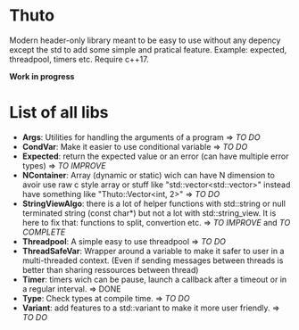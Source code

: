 # Thuto
Modern header-only library meant to be easy to use without any depency except the std to add some simple and pratical feature. Example: expected, threadpool, timers etc.
Require c++17.

__Work in progress__

# List of all libs
- __Args__: Utilities for handling the arguments of a program => _TO DO_
- __CondVar__: Make it easier to use conditional variable => _TO DO_
- __Expected__: return the expected value or an error (can have multiple error types) => _TO IMPROVE_
- __NContainer__: Array (dynamic or static) wich can have N dimension to avoir use raw c style array or stuff like "std::vector<std::vector<int>>" instead have something like "Thuto::Vector<int, 2>" => _TO DO_
- __StringViewAlgo__: there is a lot of helper functions with std::string or null terminated string (const char*) but not a lot with std::string_view. It is here to fix that: functions to split, convertion etc. => _TO IMPROVE_ and _TO COMPLETE_
- __Threadpool__: A simple easy to use threadpool => _TO DO_
- __ThreadSafeVar__: Wrapper around a variable to make it safer to user in a multi-threaded context. (Even if sending messages between threads is better than sharing ressources between thread)
- __Timer__: timers wich can be pause, launch a callback after a timeout or in a regular interval. => DONE
- __Type__: Check types at compile time. => _TO DO_
- __Variant__: add features to a std::variant to make it more user friendly. => _TO DO_